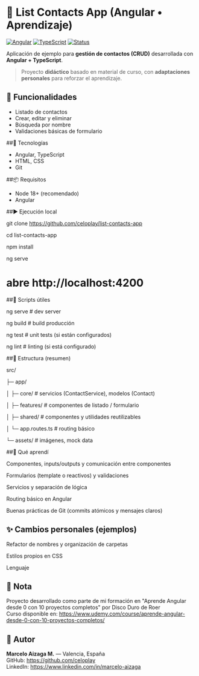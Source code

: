 # 📇 List Contacts App (Angular • Aprendizaje)
[![Angular](https://img.shields.io/badge/Angular-Framework-informational)]()
[![TypeScript](https://img.shields.io/badge/TypeScript-Language-informational)]()
[![Status](https://img.shields.io/badge/Status-Active-brightgreen)]()

Aplicación de ejemplo para **gestión de contactos (CRUD)** desarrollada con **Angular + TypeScript**.  
> Proyecto **didáctico** basado en material de curso, con **adaptaciones personales** para reforzar el aprendizaje.

## 🚀 Funcionalidades

- Listado de contactos
- Crear, editar y eliminar
- Búsqueda por nombre
- Validaciones básicas de formulario

##🧰 Tecnologías

- Angular, TypeScript
- HTML, CSS
- Git

##📦 Requisitos
- Node 18+ (recomendado)
- Angular
  
##▶️ Ejecución local

git clone https://github.com/celoplay/list-contacts-app

cd list-contacts-app

npm install

ng serve

# abre http://localhost:4200


##📜 Scripts útiles

ng serve         # dev server

ng build         # build producción

ng test          # unit tests (si están configurados)

ng lint          # linting (si está configurado)


##🧱 Estructura (resumen)

src/

 ├─ app/
 
 │   ├─ core/           # servicios (ContactService), modelos (Contact)
 
 │   ├─ features/       # componentes de listado / formulario
 
 │   ├─ shared/         # componentes y utilidades reutilizables
 
 │   └─ app.routes.ts   # routing básico
 
 └─ assets/             # imágenes, mock data

 
##🧠 Qué aprendí

Componentes, inputs/outputs y comunicación entre componentes

Formularios (template o reactivos) y validaciones

Servicios y separación de lógica

Routing básico en Angular

Buenas prácticas de Git (commits atómicos y mensajes claros)

## ✨ Cambios personales (ejemplos)

Refactor de nombres y organización de carpetas

Estilos propios en CSS

Lenguaje


## 📝 Nota
Proyecto desarrollado como parte de mi formación en "Aprende Angular desde 0 con 10 proyectos completos" por Disco Duro de Roer  
Curso disponible en: https://www.udemy.com/course/aprende-angular-desde-0-con-10-proyectos-completos/


## 👤 Autor

**Marcelo Aizaga M.** — Valencia, España  
GitHub: https://github.com/celoplay  
LinkedIn: https://www.linkedin.com/in/marcelo-aizaga

